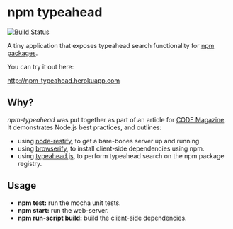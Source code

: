 npm typeahead
=============

[![Build Status](https://travis-ci.org/bcoe/npm-typeahead.png)](https://travis-ci.org/bcoe/npm-typeahead)

A tiny application that exposes typeahead search functionality for [npm packages](http://www.npmjs.org).

You can try it out here:

http://npm-typeahead.herokuapp.com

Why?
---

*npm-typeahead* was put together as part of an article for [CODE Magazine](http://www.codemag.com/magazine). It demonstrates Node.js best practices, and outlines:

* using [node-restify](https://github.com/mcavage/node-restify), to get a bare-bones server up and running.
* using [browserify](https://github.com/substack/node-browserify), to install client-side dependencies using npm.
* using [typeahead.js](http://twitter.github.io/typeahead.js/), to perform typeahead search on the npm package registry.

Usage
-----
* **npm test:** run the mocha unit tests.
* **npm start:** run the web-server.
* **npm run-script build:** build the client-side dependencies.
